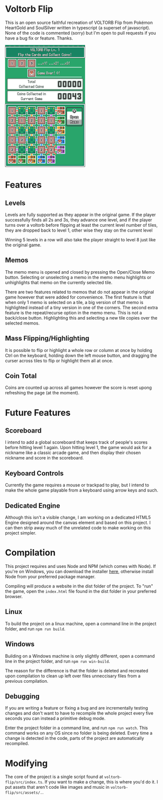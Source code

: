 # Voltorb Flip
This is an open source faithful recreation of VOLTORB Flip from Pokémon HeartGold and SoulSilver written in typescript (a superset of javascript). None of the code is commented (sorry) but I'm open to pull requests if you have a bug fix or feature. Thanks.

![screenshot](docs/screenshot.png)

# Features
## Levels
Levels are fully supported as they appear in the original game. If the player successfully finds all 2s and 3s, they advance one level, and if the player turns over a voltorb before flipping at least the current level number of tiles, they are dropped back to level 1, other wise they stay on the current level

Winning 5 levels in a row will also take the player straight to level 8 just like the original game.

## Memos
The memo menu is opened and closed by pressing the Open/Close Memo button. Selecting or unselecting a memo in the memo menu highlights or unhighlights that memo on the currently selected tile.

There are two features related to memos that do not appear in the original game however that were added for convenience. The first feature is that when only 1 memo is selected on a tile, a big version of that memo is highlighted instead of a tiny version in one of the corners. The second extra feature is the repeat/recurse option in the memo menu. This is not a back/close button. Highlighting this and selecting a new tile copies over the selected memos.

## Mass Flipping/Highlighting
It is possible to flip or highlight a whole row or column at once by holding Ctrl on the keyboard, holding down the left mouse button, and dragging the curser across tiles to flip or highlight them all at once.

## Coin Total
Coins are counted up across all games however the score is reset upong refreshing the page (at the moment).

# Future Features
## Scoreboard
I intend to add a global scoreboard that keeps track of people's scores before hitting level 1 again. Upon hitting level 1, the game would ask for a nickname like a classic arcade game, and then display their chosen nickname and score in the scoreboard.

## Keyboard Controls
Currently the game requires a mouse or trackpad to play, but I intend to make the whole game playable from a keyboard using arrow keys and such.

## Dedicated Engine
Although this isn't a visible change, I am working on a dedicated HTML5 Engine designed around the canvas element and based on this project. I can then strip away much of the unrelated code to make working on this project simpler.

# Compilation
This project requires and uses Node and NPM (which comes with Node). If you're on Windows, you can download the installer [here](https://nodejs.org), otherwise install Node from your preferred package manager.

Compiling will produce a website in the dist folder of the project. To "run" the game, open the `index.html` file found in the dist folder in your preferred browser.

## Linux
To build the project on a linux machine, open a command line in the project folder, and run `npm run build`.

## Windows
Building on a Windows machine is only slightly different, open a command line in the project folder, and run `npm run win-build`.

The reason for the difference is that the folder is deleted and recreated upon compilation to clean up left over files unneccisary files from a previous compilation.

## Debugging
If you are writing a feature or fixing a bug and are incrementally testing changes and don't want to have to recompile the whole project every five seconds you can instead a primitive debug mode.

Enter the project folder in a command line, and run `npm run watch`. This command works on any OS since no folder is being deleted. Every time a change is detected in the code, parts of the project are automatically recompiled.

# Modifying
The core of the project is a single script found at `voltorb-flip/src/index.ts`. If you want to make a change, this is where you'd do it. I put assets that aren't code like images and music in `voltorb-flip/src/assets/.`.
